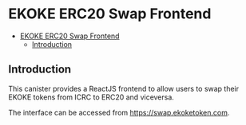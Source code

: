 # EKOKE ERC20 Swap Frontend

- [EKOKE ERC20 Swap Frontend](#ekoke-erc20-swap-frontend)
  - [Introduction](#introduction)

## Introduction

This canister provides a ReactJS frontend to allow users to swap their EKOKE tokens from ICRC to ERC20 and viceversa.

The interface can be accessed from <https://swap.ekoketoken.com>.
